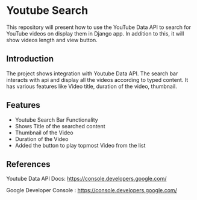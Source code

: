 
# Youtube Search

This repository will present how to use the YouTube Data API to search for YouTube videos on display them in Django app. In addition to this, it will show videos length and view button.

## Introduction
The project shows integration with Youtube Data API. The search bar interacts with api and display all the videos according to typed content. It has various features like Video title, duration of the video, thumbnail. 
## Features

- Youtube Search Bar Functionality
- Shows Title of the searched content
- Thumbnail of the Video
- Duration of the Video
- Added the button to play topmost Video from the list

## References
Youtube Data API Docs: https://console.developers.google.com/

Google Developer Console : https://console.developers.google.com/